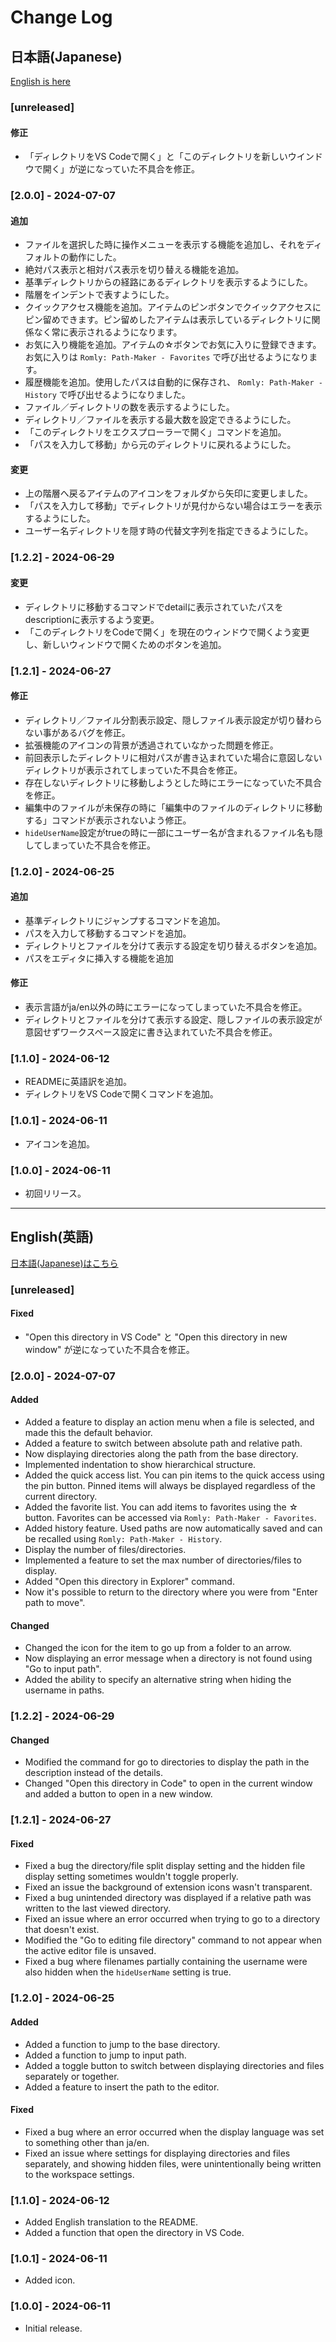 # Change Log

## 日本語(Japanese)

[English is here](#english英語)

### [unreleased]

#### 修正
- 「ディレクトリをVS Codeで開く」と「このディレクトリを新しいウインドウで開く」が逆になっていた不具合を修正。

### [2.0.0] - 2024-07-07

#### 追加
- ファイルを選択した時に操作メニューを表示する機能を追加し、それをディフォルトの動作にした。
- 絶対パス表示と相対パス表示を切り替える機能を追加。
- 基準ディレクトリからの経路にあるディレクトリを表示するようにした。
- 階層をインデントで表すようにした。
- クイックアクセス機能を追加。アイテムのピンボタンでクイックアクセスにピン留めできます。ピン留めしたアイテムは表示しているディレクトリに関係なく常に表示されるようになります。
- お気に入り機能を追加。アイテムの☆ボタンでお気に入りに登録できます。お気に入りは `Romly: Path-Maker - Favorites` で呼び出せるようになります。
- 履歴機能を追加。使用したパスは自動的に保存され、 `Romly: Path-Maker - History` で呼び出せるようになりました。
- ファイル／ディレクトリの数を表示するようにした。
- ディレクトリ／ファイルを表示する最大数を設定できるようにした。
- 「このディレクトリをエクスプローラーで開く」コマンドを追加。
- 「パスを入力して移動」から元のディレクトリに戻れるようにした。

#### 変更
- 上の階層へ戻るアイテムのアイコンをフォルダから矢印に変更しました。
- 「パスを入力して移動」でディレクトリが見付からない場合はエラーを表示するようにした。
- ユーザー名ディレクトリを隠す時の代替文字列を指定できるようにした。

### [1.2.2] - 2024-06-29

#### 変更
- ディレクトリに移動するコマンドでdetailに表示されていたパスをdescriptionに表示するよう変更。
- 「このディレクトリをCodeで開く」を現在のウィンドウで開くよう変更し、新しいウィンドウで開くためのボタンを追加。

### [1.2.1] - 2024-06-27

#### 修正
- ディレクトリ／ファイル分割表示設定、隠しファイル表示設定が切り替わらない事があるバグを修正。
- 拡張機能のアイコンの背景が透過されていなかった問題を修正。
- 前回表示したディレクトリに相対パスが書き込まれていた場合に意図しないディレクトリが表示されてしまっていた不具合を修正。
- 存在しないディレクトリに移動しようとした時にエラーになっていた不具合を修正。
- 編集中のファイルが未保存の時に「編集中のファイルのディレクトリに移動する」コマンドが表示されないよう修正。
- `hideUserName`設定がtrueの時に一部にユーザー名が含まれるファイル名も隠してしまっていた不具合を修正。

### [1.2.0] - 2024-06-25

#### 追加
- 基準ディレクトリにジャンプするコマンドを追加。
- パスを入力して移動するコマンドを追加。
- ディレクトリとファイルを分けて表示する設定を切り替えるボタンを追加。
- パスをエディタに挿入する機能を追加

#### 修正
- 表示言語がja/en以外の時にエラーになってしまっていた不具合を修正。
- ディレクトリとファイルを分けて表示する設定、隠しファイルの表示設定が意図せずワークスペース設定に書き込まれていた不具合を修正。

### [1.1.0] - 2024-06-12

- READMEに英語訳を追加。
- ディレクトリをVS Codeで開くコマンドを追加。

### [1.0.1] - 2024-06-11

- アイコンを追加。

### [1.0.0] - 2024-06-11

- 初回リリース。





-----





## English(英語)

[日本語(Japanese)はこちら](#日本語japanese)

### [unreleased]

#### Fixed
- "Open this directory in VS Code" と "Open this directory in new window" が逆になっていた不具合を修正。

### [2.0.0] - 2024-07-07

#### Added
- Added a feature to display an action menu when a file is selected, and made this the default behavior.
- Added a feature to switch between absolute path and relative path.
- Now displaying directories along the path from the base directory.
- Implemented indentation to show hierarchical structure.
- Added the quick access list. You can pin items to the quick access using the pin button. Pinned items will always be displayed regardless of the current directory.
- Added the favorite list. You can add items to favorites using the ☆ button. Favorites can be accessed via `Romly: Path-Maker - Favorites`.
- Added history feature. Used paths are now automatically saved and can be recalled using `Romly: Path-Maker - History`.
- Display the number of files/directories.
- Implemented a feature to set the max number of directories/files to display.
- Added "Open this directory in Explorer" command.
- Now it's possible to return to the directory where you were from "Enter path to move".

#### Changed
- Changed the icon for the item to go up from a folder to an arrow.
- Now displaying an error message when a directory is not found using "Go to input path".
- Added the ability to specify an alternative string when hiding the username in paths.

### [1.2.2] - 2024-06-29

#### Changed
- Modified the command for go to directories to display the path in the description instead of the details.
- Changed "Open this directory in Code" to open in the current window and added a button to open in a new window.

### [1.2.1] - 2024-06-27

#### Fixed
- Fixed a bug the directory/file split display setting and the hidden file display setting sometimes wouldn't toggle properly.
- Fixed an issue the background of extension icons wasn't transparent.
- Fixed a bug unintended directory was displayed if a relative path was written to the last viewed directory.
- Fixed an issue where an error occurred when trying to go to a directory that doesn't exist.
- Modified the "Go to editing file directory" command to not appear when the active editor file is unsaved.
- Fixed a bug where filenames partially containing the username were also hidden when the `hideUserName` setting is true.


### [1.2.0] - 2024-06-25

#### Added
- Added a function to jump to the base directory.
- Added a function to jump to input path.
- Added a toggle button to switch between displaying directories and files separately or together.
- Added a feature to insert the path to the editor.

#### Fixed
- Fixed a bug where an error occurred when the display language was set to something other than ja/en.
- Fixed an issue where settings for displaying directories and files separately, and showing hidden files, were unintentionally being written to the workspace settings.

### [1.1.0] - 2024-06-12

- Added English translation to the README.
- Added a function that open the directory in VS Code.

### [1.0.1] - 2024-06-11

- Added icon.

### [1.0.0] - 2024-06-11

- Initial release.
